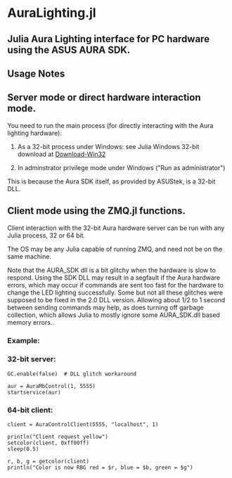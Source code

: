 # AuraLighting.jl

## Julia Aura Lighting interface for PC hardware using the ASUS AURA SDK.

## Usage Notes

## Server mode or direct hardware interaction mode.

You need to run the main process (for directly interacting with the Aura lighting hardware):

1.    As a 32-bit process under Windows: see Julia Windows 32-bit download at [Download-Win32](https://julialang.org/downloads/)
             
2.    In adminstrator privilege mode under Windows ("Run as administrator")

This is because the Aura SDK itself, as provided by ASUStek, is a 32-bit DLL.

## Client mode using the ZMQ.jl functions.

Client interaction with the 32-bit Aura hardware server can be run with any Julia process, 32 or 64 bit.
 
The OS may be any Julia capable of running ZMQ, and need not be on the same machine.

Note that the AURA_SDK dll is a bit glitchy when the hardware is slow to respond. Using 
the SDK DLL may result in a segfault if the Aura hardware errors, which may occur if 
commands are sent too fast for the hardware to change the LED lighting successfully. Some 
but not all these glitches were supposed to be fixed in the 2.0 DLL version. Allowing 
about 1/2 to 1 second between sending commands may help, as does turning off garbage collection, 
which allows Julia to mostly ignore some AURA_SDK.dll based memory errors..


### Example:

### 32-bit server:

    GC.enable(false)  # DLL glitch workaround

    aur = AuraMbControl(1, 5555)
    startservice(aur)


### 64-bit client:

    client = AuraControlClient(5555, "localhost", 1)

    println("Client request yellow")
    setcolor(client, 0xff00ff)
    sleep(0.5)

    r, b, g = getcolor(client)
    println("Color is now RBG red = $r, blue = $b, green = $g")

